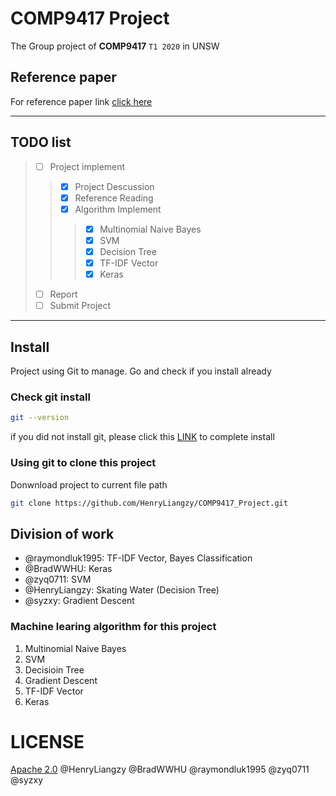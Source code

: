 # COMP9417 Project
The Group project of **COMP9417** `T1 2020` in UNSW

## Reference paper
For reference paper link [click here](https://docs.google.com/spreadsheets/d/1ls4zfOxhM_uiuzeCm4IMcwjUTfIhDO9r1j9TQXtXtq0/edit?usp=sharing "Google Doc for Reference paper")

---
## TODO list
> - [ ] Project implement
> > - [x] Project Descussion 
> > - [x] Reference Reading
> > - [x] Algorithm Implement
> > > - [x] Multinomial Naive Bayes
> > > - [x] SVM
> > > - [x] Decision Tree
> > > - [x] TF-IDF Vector
> > > - [x] Keras
> - [ ] Report
> - [ ] Submit Project

---

## Install
Project using Git to manage. Go and check if you install already
### Check git install
```Bash
git --version
```
if you did not install git, please click this [LINK](https://help.github.com/en/github/getting-started-with-github/set-up-git "Install Git") to complete install

### Using git to clone this project
Donwnload project to current file path
```Bash
git clone https://github.com/HenryLiangzy/COMP9417_Project.git
```

## Division of work
* @raymondluk1995: TF-IDF Vector, Bayes Classification
* @BradWWHU: Keras
* @zyq0711: SVM
* @HenryLiangzy: Skating Water (Decision Tree)
* @syzxy: Gradient Descent
  
### Machine learing algorithm for this project
1. Multinomial Naive Bayes
2. SVM
3. Decisioin Tree 
4. Gradient Descent
5. TF-IDF Vector
6. Keras

# LICENSE
[Apache 2.0](https://github.com/HenryLiangzy/COMP9417_Project/blob/master/LICENSE) @HenryLiangzy @BradWWHU @raymondluk1995 @zyq0711 @syzxy